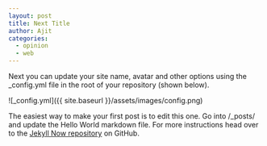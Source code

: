 ```yaml
---
layout: post
title: Next Title
author: Ajit
categories:
  - opinion
  - web
---
```


Next you can update your site name, avatar and other options using the _config.yml file in the root of your repository (shown below).

![_config.yml]({{ site.baseurl }}/assets/images/config.png)

The easiest way to make your first post is to edit this one. Go into /_posts/ and update the Hello World markdown file. For more instructions head over to the [Jekyll Now repository](https://github.com/barryclark/jekyll-now) on GitHub.
